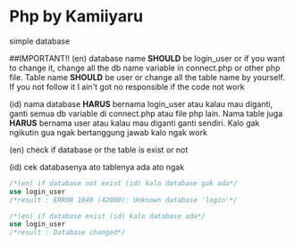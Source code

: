 # Php by Kamiiyaru
simple database

##IMPORTANT!!
(en)
database name **SHOULD** be login_user or if you want to change it, change all the db name variable in connect.php or other php file. Table name **SHOULD** be user or change all the table name by yourself. If you not follow it I ain't got no responsible if the code not work 

(id)
nama database **HARUS** bernama login_user atau kalau mau diganti, ganti semua db variable di connect.php atau file php lain. Nama table juga **HARUS** bernama user atau kalau mau diganti ganti sendiri. Kalo gak ngikutin gua ngak bertanggung jawab kalo ngak work

(en)
check if database or the table is exist or not

(id)
cek databasenya ato tablenya ada ato ngak

```sql
/*(en) if database not exist (id) kalo database gak ada*/
use login_user
/*result : ERROR 1049 (42000): Unknown database 'login'*/

/*(en) if database exist (id) kalo database ada*/
use login_user
/*result : Database changed*/
```